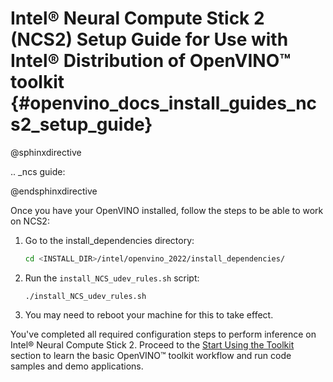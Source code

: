 # Intel® Neural Compute Stick 2 (NCS2) Setup Guide for Use with Intel® Distribution of OpenVINO™ toolkit {#openvino_docs_install_guides_ncs2_setup_guide}

@sphinxdirective

.. _ncs guide:

@endsphinxdirective

Once you have your OpenVINO installed, follow the steps to be able to work on NCS2:

1. Go to the install_dependencies directory:
   ```sh
   cd <INSTALL_DIR>/intel/openvino_2022/install_dependencies/
   ```
2. Run the `install_NCS_udev_rules.sh` script:
   ```
   ./install_NCS_udev_rules.sh
   ```
3. You may need to reboot your machine for this to take effect.

You've completed all required configuration steps to perform inference on Intel® Neural Compute Stick 2. 
Proceed to the <a href="#get-started">Start Using the Toolkit</a> section to learn the basic OpenVINO™ toolkit workflow and run code samples and demo applications.
